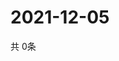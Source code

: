# 2021-12-05
  共 0条

  <!-- BEGIN -->
  <!-- 最后更新时间Sun Dec 05 2021 01:55:49 GMT+0000 (Coordinated Universal Time) -->
  
  <!-- END -->
  
  
